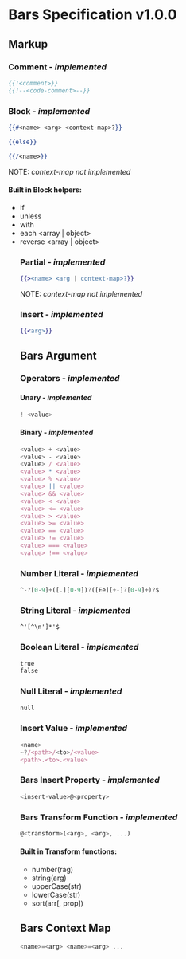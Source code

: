# Bars Specification v1.0.0

## Markup

### Comment - *implemented*

```handlebars
{{!<comment>}}
{{!--<code-comment>--}}
```

### Block - *implemented*

```handlebars
{{#<name> <arg> <context-map>?}}

{{else}}

{{/<name>}}
```
NOTE: *context-map not implemented*

#### Built in Block helpers:
- if <condition>
- unless <condition>
- with <object>
- each <array | object>
- reverse <array | object>

### Partial - *implemented*

```handlebars
{{><name> <arg | context-map>?}}
```
NOTE: *context-map not implemented*

### Insert - *implemented*

```handlebars
{{<arg>}}
```

## Bars Argument

### Operators - *implemented*

#### Unary - *implemented*

```javascript
! <value>
```

#### Binary - *implemented*

```javascript
<value> + <value>
<value> - <value>
<value> / <value>
<value> * <value>
<value> % <value>
<value> || <value>
<value> && <value>
<value> < <value>
<value> <= <value>
<value> > <value>
<value> >= <value>
<value> == <value>
<value> != <value>
<value> === <value>
<value> !== <value>
```

### Number Literal - *implemented*

```javascript
^-?[0-9]+([.][0-9])?([Ee][+-]?[0-9]+)?$
```

### String Literal - *implemented*

```
^'[^\n']*'$
```

### Boolean Literal - *implemented*

```handlebars
true
false
```

### Null Literal - *implemented*

```handlebars
null
```

### Insert Value - *implemented*

```javascript
<name>
~?/<path>/<to>/<value>
<path>.<to>.<value>
```

### Bars Insert Property - *implemented*

```javascript
<insert-value>@<property>
```

### Bars Transform Function - *implemented*

```javascript
@<transform>(<arg>, <arg>, ...)
```

#### Built in Transform functions:
- number(rag)
- string(arg)
- upperCase(str)
- lowerCase(str)
- sort(arr[, prop])

## Bars Context Map

```javascript
<name>=<arg> <name>=<arg> ...
```
